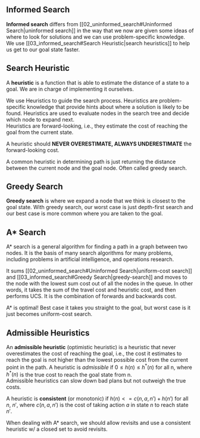 ## Informed Search

**Informed search** differs from [[02_uninformed_search#Uninformed Search|uninformed search]] in the way that we now are given some ideas of where to look for solutions and we can use problem-specific knowledge. We use [[03_informed_search#Search Heuristic|search heuristics]] to help us get to our goal state faster.

## Search Heuristic

A **heuristic** is a function that is able to estimate the distance of a state to a goal. We are in charge of implementing it ourselves.

We use Heuristics to guide the search process. Heuristics are problem-specific knowledge that provide hints about where a solution is likely to be found. Heuristics are used to evaluate nodes in the search tree and decide which node to expand next.  
Heuristics are forward-looking, i.e., they estimate the cost of reaching the goal from the current state.

A heuristic should **NEVER OVERESTIMATE, ALWAYS UNDERESTIMATE** the forward-looking cost.

A common heuristic in determining path is just returning the distance between the current node and the goal node. Often called greedy search.

## Greedy Search

**Greedy search** is where we expand a node that we think is closest to the goal state. With greedy search, our worst case is just depth-first search and our best case is more common where you are taken to the goal.

## A\* Search

A\* search is a general algorithm for finding a path in a graph between two nodes. It is the basis of many search algorithms for many problems, including problems in artificial intelligence, and operations research.

It sums [[02_uninformed_search#Uninformed Search|uniform-cost search]] and [[03_informed_search#Greedy Search|greedy-search]] and moves to the node with the lowest sum cost out of all the nodes in the queue. In other words, it takes the sum of the travel cost and heuristic cost, and then performs UCS. It is the combination of forwards and backwards cost.

A\* is optimal! Best case it takes you straight to the goal, but worst case is it just becomes uniform-cost search.

## Admissible Heuristics

An **admissible heuristic** (optimistic heuristic) is a heuristic that never overestimates the cost of reaching the goal, i.e., the cost it estimates to reach the goal is not higher than the lowest possible cost from the current point in the path. A heuristic is *admissible* if $0\leq h(n) \leq h^*(n)$ for all n, where $h^*(n)$ is the true cost to reach the goal state from n.  
Admissible heuristics can slow down bad plans but not outweigh the true costs.

A heuristic is **consistent** (or monotonic) if $h(n) <= c(n, a, n') + h(n')$ for all $n$, $n'$, where $c(n, a, n')$ is the cost of taking action $a$ in state $n$ to reach state $n'$.

When dealing with A* search, we should allow revisits and use a consistent heuristic w/ a closed set to avoid revisits.
